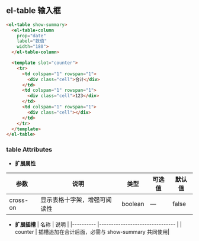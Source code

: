 ## el-table 输入框

```html
<el-table show-summary>
  <el-table-column
    prop="date"
    label="数值"
    width="180">
  </el-table-column>

  <template slot="counter">
    <tr>
      <td colspan="1" rowspan="1">
        <div class="cell">合计</div>
      </td>
      <td colspan="1" rowspan="1">
        <div class="cell">123</div>
      </td>
      <td colspan="1" rowspan="1">
        <div class="cell"></div>
      </td>
    </tr>
  </template>
</el-table>
```

### table Attributes

* **扩展属性**

| 参数      | 说明          | 类型      | 可选值                           | 默认值  |
|---------- |-------------- |---------- |--------------------------------  |-------- |
| cross-on | 显示表格十字架，增强可阅读性 | boolean | — | false |

* **扩展插槽**
|  名称      | 说明             |
|---------- |--------------------------------  |
|  counter  | 插槽追加在合计后面，必需与 show-summary 共同使用|
